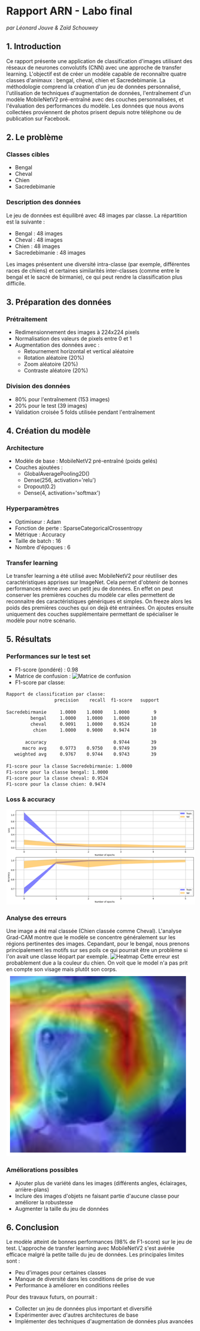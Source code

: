 # Rapport ARN - Labo final
*par Léonard Jouve & Zaïd Schouwey*
## 1. Introduction
Ce rapport présente une application de classification d'images utilisant des réseaux de neurones convolutifs (CNN) avec une approche de transfer learning. L'objectif est de créer un modèle capable de reconnaître quatre classes d'animaux : bengal, cheval, chien et Sacredebimanie. La méthodologie comprend la création d'un jeu de données personnalisé, l'utilisation de techniques d'augmentation de données, l'entraînement d'un modèle MobileNetV2 pré-entraîné avec des couches personnalisées, et l'évaluation des performances du modèle.
Les données que nous avons collectées proviennent de photos prisent depuis notre téléphone ou de publication sur Facebook.

## 2. Le problème
### Classes cibles
- Bengal
- Cheval
- Chien
- Sacredebimanie

### Description des données
Le jeu de données est équilibré avec 48 images par classe. La répartition est la suivante :
- Bengal : 48 images
- Cheval : 48 images
- Chien : 48 images
- Sacredebimanie : 48 images

Les images présentent une diversité intra-classe (par exemple, différentes races de chiens) et certaines similarités inter-classes (comme entre le bengal et le sacré de birmanie), ce qui peut rendre la classification plus difficile.

## 3. Préparation des données
### Prétraitement
- Redimensionnement des images à 224x224 pixels
- Normalisation des valeurs de pixels entre 0 et 1
- Augmentation des données avec :
  - Retournement horizontal et vertical aléatoire
  - Rotation aléatoire (20%)
  - Zoom aléatoire (20%)
  - Contraste aléatoire (20%)

### Division des données
- 80% pour l'entraînement (153 images)
- 20% pour le test (39 images)
- Validation croisée 5 folds utilisée pendant l'entraînement

## 4. Création du modèle
### Architecture
- Modèle de base : MobileNetV2 pré-entraîné (poids gelés)
- Couches ajoutées :
  - GlobalAveragePooling2D()
  - Dense(256, activation='relu')
  - Dropout(0.2)
  - Dense(4, activation='softmax')

### Hyperparamètres
- Optimiseur : Adam
- Fonction de perte : SparseCategoricalCrossentropy
- Métrique : Accuracy
- Taille de batch : 16
- Nombre d'époques : 6

### Transfer learning
Le transfer learning a été utilisé avec MobileNetV2 pour réutiliser des caractéristiques apprises sur ImageNet. Cela permet d'obtenir de bonnes performances même avec un petit jeu de données. En effet on peut conserver les premières couches du modèle car elles permettent de reconnaitre des caractéristiques génériques et simples. On freeze alors les poids des premières couches qui on dejà été entrainées. On ajoutes ensuite uniquement des couches supplémentaire permettant de spécialiser le modèle pour notre scénario.

## 5. Résultats
### Performances sur le test set
- F1-score (pondéré) : 0.98
- Matrice de confusion :
  ![Matrice de confusion](lien_vers_image_matrice_confusion)
- F1-score par classe:
```
Rapport de classification par classe:
                  precision    recall  f1-score   support

Sacredebirmanie     1.0000    1.0000    1.0000         9
         bengal     1.0000    1.0000    1.0000        10
         cheval     0.9091    1.0000    0.9524        10
          chien     1.0000    0.9000    0.9474        10

       accuracy                         0.9744        39
      macro avg     0.9773    0.9750    0.9749        39
   weighted avg     0.9767    0.9744    0.9743        39

F1-score pour la classe Sacredebirmanie: 1.0000
F1-score pour la classe bengal: 1.0000
F1-score pour la classe cheval: 0.9524
F1-score pour la classe chien: 0.9474
```
### Loss & accuracy
![Accuracy & loss](./img/loss_accuracy.png)

### Analyse des erreurs
Une image a été mal classée (Chien classée comme Cheval). L'analyse Grad-CAM montre que le modèle se concentre généralement sur les régions pertinentes des images. Cepandant, pour le bengal, nous prenons principalement les motifs sur ses poils ce qui pourrait être un problème si l'on avait une classe léopart par exemple.
![Heatmap](./img/heatmap.png)
Cette erreur est probablement due a la couleur du chien. On voit que le model n'a pas prit en compte son visage mais plutôt son corps.
![Chien](./img/misclassified_image_heatmap.png)


### Améliorations possibles
- Ajouter plus de variété dans les images (différents angles, éclairages, arrière-plans)
- Inclure des images d'objets ne faisant partie d'aucune classe pour améliorer la robustesse
- Augmenter la taille du jeu de données

## 6. Conclusion
Le modèle atteint de bonnes performances (98% de F1-score) sur le jeu de test. L'approche de transfer learning avec MobileNetV2 s'est avérée efficace malgré la petite taille du jeu de données. Les principales limites sont :
- Peu d'images pour certaines classes
- Manque de diversité dans les conditions de prise de vue
- Performance à améliorer en conditions réelles

Pour des travaux futurs, on pourrait :
- Collecter un jeu de données plus important et diversifié
- Expérimenter avec d'autres architectures de base
- Implémenter des techniques d'augmentation de données plus avancées
